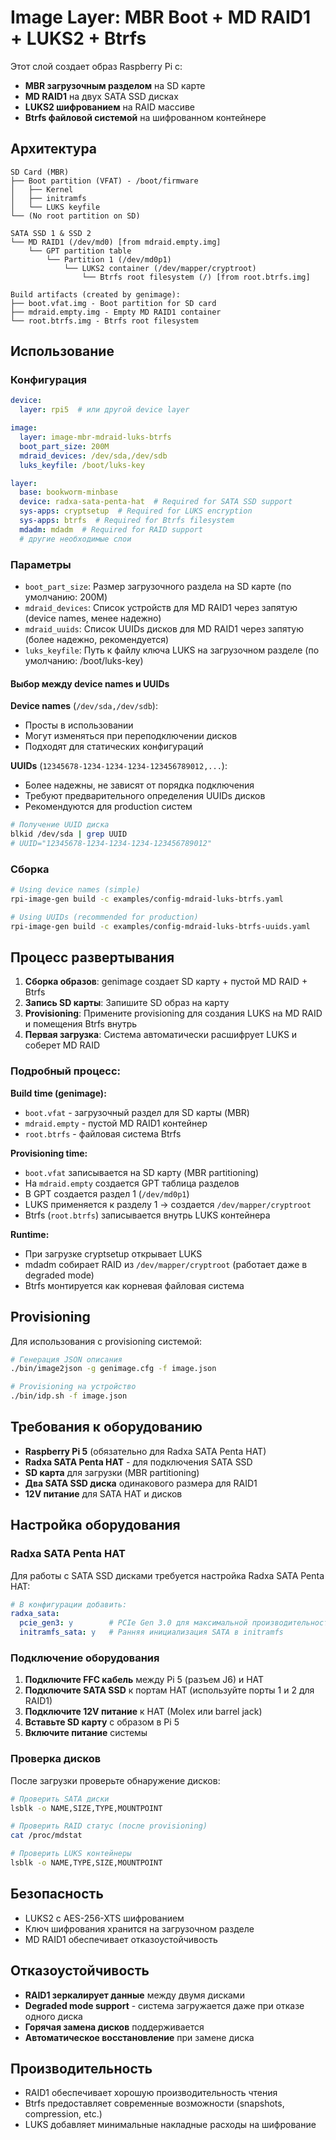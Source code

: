 # Image Layer: MBR Boot + MD RAID1 + LUKS2 + Btrfs

Этот слой создает образ Raspberry Pi с:
- **MBR загрузочным разделом** на SD карте
- **MD RAID1** на двух SATA SSD дисках
- **LUKS2 шифрованием** на RAID массиве
- **Btrfs файловой системой** на шифрованном контейнере

## Архитектура

```
SD Card (MBR)
├── Boot partition (VFAT) - /boot/firmware
│   ├── Kernel
│   ├── initramfs
│   └── LUKS keyfile
└── (No root partition on SD)

SATA SSD 1 & SSD 2
└── MD RAID1 (/dev/md0) [from mdraid.empty.img]
    └── GPT partition table
        └── Partition 1 (/dev/md0p1)
            └── LUKS2 container (/dev/mapper/cryptroot)
                └── Btrfs root filesystem (/) [from root.btrfs.img]

Build artifacts (created by genimage):
├── boot.vfat.img - Boot partition for SD card
├── mdraid.empty.img - Empty MD RAID1 container
└── root.btrfs.img - Btrfs root filesystem
```

## Использование

### Конфигурация

```yaml
device:
  layer: rpi5  # или другой device layer

image:
  layer: image-mbr-mdraid-luks-btrfs
  boot_part_size: 200M
  mdraid_devices: /dev/sda,/dev/sdb
  luks_keyfile: /boot/luks-key

layer:
  base: bookworm-minbase
  device: radxa-sata-penta-hat  # Required for SATA SSD support
  sys-apps: cryptsetup  # Required for LUKS encryption
  sys-apps: btrfs  # Required for Btrfs filesystem
  mdadm: mdadm  # Required for RAID support
  # другие необходимые слои
```

### Параметры

- `boot_part_size`: Размер загрузочного раздела на SD карте (по умолчанию: 200M)
- `mdraid_devices`: Список устройств для MD RAID1 через запятую (device names, менее надежно)
- `mdraid_uuids`: Список UUIDs дисков для MD RAID1 через запятую (более надежно, рекомендуется)
- `luks_keyfile`: Путь к файлу ключа LUKS на загрузочном разделе (по умолчанию: /boot/luks-key)

#### Выбор между device names и UUIDs

**Device names** (`/dev/sda,/dev/sdb`):
- Просты в использовании
- Могут изменяться при переподключении дисков
- Подходят для статических конфигураций

**UUIDs** (`12345678-1234-1234-1234-123456789012,...`):
- Более надежны, не зависят от порядка подключения
- Требуют предварительного определения UUIDs дисков
- Рекомендуются для production систем

```bash
# Получение UUID диска
blkid /dev/sda | grep UUID
# UUID="12345678-1234-1234-1234-123456789012"
```

### Сборка

```bash
# Using device names (simple)
rpi-image-gen build -c examples/config-mdraid-luks-btrfs.yaml

# Using UUIDs (recommended for production)
rpi-image-gen build -c examples/config-mdraid-luks-btrfs-uuids.yaml
```

## Процесс развертывания

1. **Сборка образов**: genimage создает SD карту + пустой MD RAID + Btrfs
2. **Запись SD карты**: Запишите SD образ на карту
3. **Provisioning**: Примените provisioning для создания LUKS на MD RAID и помещения Btrfs внутрь
4. **Первая загрузка**: Система автоматически расшифрует LUKS и соберет MD RAID

### Подробный процесс:

**Build time (genimage):**
- `boot.vfat` - загрузочный раздел для SD карты (MBR)
- `mdraid.empty` - пустой MD RAID1 контейнер
- `root.btrfs` - файловая система Btrfs

**Provisioning time:**
- `boot.vfat` записывается на SD карту (MBR partitioning)
- На `mdraid.empty` создается GPT таблица разделов
- В GPT создается раздел 1 (`/dev/md0p1`)
- LUKS применяется к разделу 1 → создается `/dev/mapper/cryptroot`
- Btrfs (`root.btrfs`) записывается внутрь LUKS контейнера

**Runtime:**
- При загрузке cryptsetup открывает LUKS
- mdadm собирает RAID из `/dev/mapper/cryptroot` (работает даже в degraded mode)
- Btrfs монтируется как корневая файловая система

## Provisioning

Для использования с provisioning системой:

```bash
# Генерация JSON описания
./bin/image2json -g genimage.cfg -f image.json

# Provisioning на устройство
./bin/idp.sh -f image.json
```

## Требования к оборудованию

- **Raspberry Pi 5** (обязательно для Radxa SATA Penta HAT)
- **Radxa SATA Penta HAT** - для подключения SATA SSD
- **SD карта** для загрузки (MBR partitioning)
- **Два SATA SSD диска** одинакового размера для RAID1
- **12V питание** для SATA HAT и дисков

## Настройка оборудования

### Radxa SATA Penta HAT

Для работы с SATA SSD дисками требуется настройка Radxa SATA Penta HAT:

```yaml
# В конфигурации добавить:
radxa_sata:
  pcie_gen3: y        # PCIe Gen 3.0 для максимальной производительности
  initramfs_sata: y   # Ранняя инициализация SATA в initramfs
```

### Подключение оборудования

1. **Подключите FFC кабель** между Pi 5 (разъем J6) и HAT
2. **Подключите SATA SSD** к портам HAT (используйте порты 1 и 2 для RAID1)
3. **Подключите 12V питание** к HAT (Molex или barrel jack)
4. **Вставьте SD карту** с образом в Pi 5
5. **Включите питание** системы

### Проверка дисков

После загрузки проверьте обнаружение дисков:

```bash
# Проверить SATA диски
lsblk -o NAME,SIZE,TYPE,MOUNTPOINT

# Проверить RAID статус (после provisioning)
cat /proc/mdstat

# Проверить LUKS контейнеры
lsblk -o NAME,TYPE,SIZE,MOUNTPOINT
```

## Безопасность

- LUKS2 с AES-256-XTS шифрованием
- Ключ шифрования хранится на загрузочном разделе
- MD RAID1 обеспечивает отказоустойчивость

## Отказоустойчивость

- **RAID1 зеркалирует данные** между двумя дисками
- **Degraded mode support** - система загружается даже при отказе одного диска
- **Горячая замена дисков** поддерживается
- **Автоматическое восстановление** при замене диска

## Производительность

- RAID1 обеспечивает хорошую производительность чтения
- Btrfs предоставляет современные возможности (snapshots, compression, etc.)
- LUKS добавляет минимальные накладные расходы на шифрование
